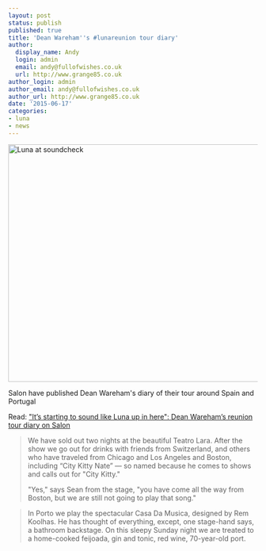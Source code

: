 ```yaml
---
layout: post
status: publish
published: true
title: 'Dean Wareham''s #lunareunion tour diary'
author:
  display_name: Andy
  login: admin
  email: andy@fullofwishes.co.uk
  url: http://www.grange85.co.uk
author_login: admin
author_email: andy@fullofwishes.co.uk
author_url: http://www.grange85.co.uk
date: '2015-06-17'
categories:
- luna
- news
---
```

<p><a href="https://www.flickr.com/photos/grange85/17313527992" title="Luna at soundcheck by Andy Aldridge, on Flickr"><img src="https://c2.staticflickr.com/8/7786/17313527992_ac04240536_z.jpg" width="640" height="480" alt="Luna at soundcheck"></a></p>
<p>Salon have published Dean Wareham's diary of their tour around Spain and Portugal</p>
<p>Read: <a href="http://www.salon.com/2015/06/16/its_starting_to_sound_like_luna_up_in_here_dean_warehams_reunion_tour_diary/">"It’s starting to sound like Luna up in here": Dean Wareham’s reunion tour diary on Salon</a></p>
<blockquote><p>We have sold out two nights at the beautiful Teatro Lara. After the show we go out for drinks with friends from Switzerland, and others who have traveled from Chicago and Los Angeles and Boston, including “City Kitty Nate” — so named because he comes to shows and calls out for "City Kitty."</p>
<p>"Yes," says Sean from the stage, "you have come all the way from Boston, but we are still not going to play that song."</p></blockquote>
<blockquote><p>In Porto we play the spectacular Casa Da Musica, designed by Rem Koolhas. He has thought of everything, except, one stage-hand says, a bathroom backstage. On this sleepy Sunday night we are treated to a home-cooked feijoada, gin and tonic, red wine, 70-year-old port.</p></blockquote>
